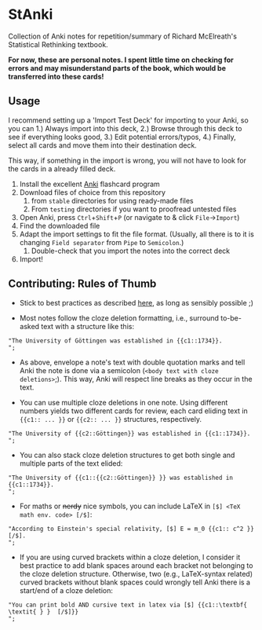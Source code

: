 # StAnki

Collection of Anki notes for repetition/summary of Richard McElreath's Statistical Rethinking textbook.

**For now, these are personal notes. I spent little time on checking for errors and may misunderstand parts of the book, which would be transferred into these cards!**

## Usage

I recommend setting up a 'Import Test Deck' for importing to your Anki, so you can 1.) Always import into this deck, 2.) Browse through this deck to see if everything looks good, 3.) Edit potential errors/typos, 4.) Finally, select all cards and move them into their destination deck.

This way, if something in the import is wrong, you will not have to look for the cards in a already filled deck.


1. Install the excellent [Anki](https://apps.ankiweb.net/) flashcard program 
2. Download files of choice from this repository
    1. from `stable` directories for using ready-made files 
    2. From `testing` directories if you want to proofread untested files 
3. Open Anki, press `Ctrl`+`Shift`+`P` (or navigate to & click `File`->`Import`)
4. Find the downloaded file
5. Adapt the import settings to fit the file format.
    (Usually, all there is to it is changing `Field separator` from `Pipe` to `Semicolon`.)
    1. Double-check that you import the notes into the correct deck
6. Import!


## Contributing: Rules of Thumb

- Stick to best practices as described [here](https://super-memory.com/articles/20rules.htm), as long as sensibly possible ;)

- Most notes follow the cloze deletion formatting, i.e., surround to-be-asked text with a structure like this:

```
"The University of Göttingen was established in {{c1::1734}}.
"; 
```

- As above, envelope a note's text with double quotation marks and tell Anki the note is done via a semicolon (` <body text with cloze deletions> `;). This way, Anki will respect line breaks as they occur in the text.

- You can use multiple cloze deletions in one note. Using different numbers yields two different cards for review, each card eliding text in `{{c1:: ... }}` or `{{c2:: ... }}` structures, respectively.

```
"The University of {{c2::Göttingen}} was established in {{c1::1734}}.
";
```

- You can also stack cloze deletion structures to get both single and multiple parts of the text elided:

```
"The University of {{c1::{{c2::Göttingen}} }} was established in {{c1::1734}}.
";
```
- For maths or ~~nerdy~~ nice symbols, you can include LaTeX in `[$] <TeX math env. code> [/$]`:

```
"According to Einstein's special relativity, [$] E = m_0 {{c1:: c^2 }} [/$].
";
```

- If you are using curved brackets within a cloze deletion, I consider it best practice to add blank spaces around each bracket not belonging to the cloze deletion structure. Otherwise, two (e.g., LaTeX-syntax related) curved brackets without blank spaces could wrongly tell Anki there is a start/end of a cloze deletion:

```
"You can print bold AND cursive text in latex via [$] {{c1::\textbf{ \textit{ } }  [/$]}}
";
```

